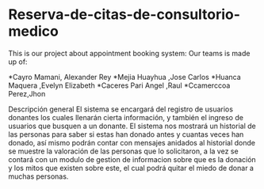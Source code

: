# Reserva-de-citas-de-consultorio-medico

This is our project about appointment booking system:
Our teams is made up of:

*Cayro Mamani, Alexander Rey
*Mejia Huayhua ,Jose Carlos
*Huanca Maquera ,Evelyn Elizabeth
*Caceres Pari Angel ,Raul
*Ccamerccoa Perez,Jhon

Descripción general
El sistema se encargará del registro de usuarios donantes los cuales llenarán cierta información, y también el ingreso de usuarios que busquen a un donante. El sistema nos mostrará un historial de las personas para saber si estas han donado antes y cuantas veces han donado, así mismo podrán contar con mensajes anidados al historial donde se muestre la valoración de las personas que lo solicitaron, a la vez se contará con un modulo de gestion de informacion sobre que es la donación y los mitos que existen sobre este, el cual podrá quitar el miedo de donar a muchas personas.

